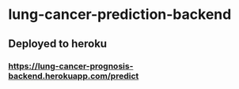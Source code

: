 # lung-cancer-prediction-backend

## Deployed to heroku
### https://lung-cancer-prognosis-backend.herokuapp.com/predict